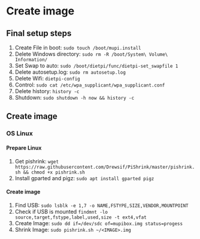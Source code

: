 # Create image

## Final setup steps

1. Create File in boot: ```sudo touch /boot/mupi.install```
1. Delete Windows directory: ```sudo rm -R /boot/System\ Volume\ Information/```
1. Set Swap to auto: ```sudo /boot/dietpi/func/dietpi-set_swapfile 1```
1. Delete autosetup.log: ```sudo rm autosetup.log```
1. Delete Wifi: ```dietpi-config```
1. Control: ```sudo cat /etc/wpa_supplicant/wpa_supplicant.conf```
1. Delete history: ```history -c```
1. Shutdown: ```sudo shutdown -h now && history -c```

## Create image

### OS Linux

#### Prepare Linux

1. Get pishrink:
```wget https://raw.githubusercontent.com/Drewsif/PiShrink/master/pishrink.sh && chmod +x pishrink.sh```
1. Install gparted and pigz:
```sudo apt install gparted pigz```

#### Create image

1. Find USB:
```sudo lsblk -e 1,7 -o NAME,FSTYPE,SIZE,VENDOR,MOUNTPOINT```
1. Check if USB is mounted ```findmnt -lo source,target,fstype,label,used,size -t ext4,vfat```
1. Create Image:
```sudo dd if=/dev/sdc of=mupibox.img status=progess```
1. Shrink Image:
```sudo pishrink.sh ~/<IMAGE>.img```
